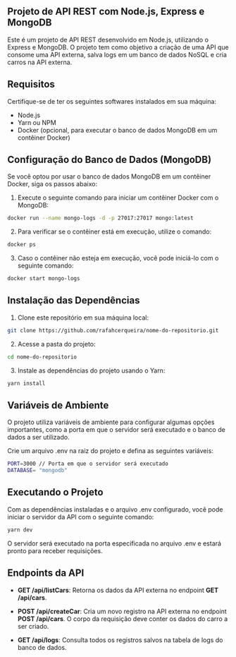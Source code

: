 ## Projeto de API REST com Node.js, Express e MongoDB

Este é um projeto de API REST desenvolvido em Node.js, utilizando o Express e MongoDB. O projeto tem como objetivo a criação de uma API que consome uma API externa, salva logs em um banco de dados NoSQL e cria carros na API externa.

## Requisitos

Certifique-se de ter os seguintes softwares instalados em sua máquina:

- Node.js
- Yarn ou NPM
- Docker (opcional, para executar o banco de dados MongoDB em um contêiner Docker)

## Configuração do Banco de Dados (MongoDB)

Se você optou por usar o banco de dados MongoDB em um contêiner Docker, siga os passos abaixo:

1. Execute o seguinte comando para iniciar um contêiner Docker com o MongoDB:

```bash
docker run --name mongo-logs -d -p 27017:27017 mongo:latest
```

2. Para verificar se o contêiner está em execução, utilize o comando:

```bash
docker ps
```

3. Caso o contêiner não esteja em execução, você pode iniciá-lo com o seguinte comando:

```bash
docker start mongo-logs
```

## Instalação das Dependências

1. Clone este repositório em sua máquina local:

```bash
git clone https://github.com/rafahcerqueira/nome-do-repositorio.git
```

2. Acesse a pasta do projeto:

```bash
cd nome-do-repositorio
```

3. Instale as dependências do projeto usando o Yarn:

```bash
yarn install
```

## Variáveis de Ambiente

O projeto utiliza variáveis de ambiente para configurar algumas opções importantes, como a porta em que o servidor será executado e o banco de dados a ser utilizado.

Crie um arquivo .env na raiz do projeto e defina as seguintes variáveis:

```bash
PORT=3000 // Porta em que o servidor será executado
DATABASE= "mongodb"
```

## Executando o Projeto

Com as dependências instaladas e o arquivo .env configurado, você pode iniciar o servidor da API com o seguinte comando:

```bash
yarn dev
```

O servidor será executado na porta especificada no arquivo .env e estará pronto para receber requisições.

## Endpoints da API

- **GET /api/listCars**: Retorna os dados da API externa no endpoint **GET /api/cars**.

- **POST /api/createCar**: Cria um novo registro na API externa no endpoint **POST /api/cars**. O corpo da requisição deve conter os dados do carro a ser criado.

- **GET /api/logs**: Consulta todos os registros salvos na tabela de logs do banco de dados.
